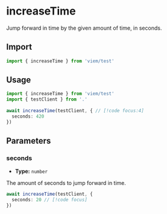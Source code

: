 # increaseTime

Jump forward in time by the given amount of time, in seconds.

## Import 

```ts
import { increaseTime } from 'viem/test'
```

## Usage

```ts
import { increaseTime } from 'viem/test'
import { testClient } from '.'
 
await increaseTime(testClient, { // [!code focus:4]
  seconds: 420
})
```

## Parameters

### seconds

- **Type:** `number`

The amount of seconds to jump forward in time.

```ts
await increaseTime(testClient, {
  seconds: 20 // [!code focus]
})
```